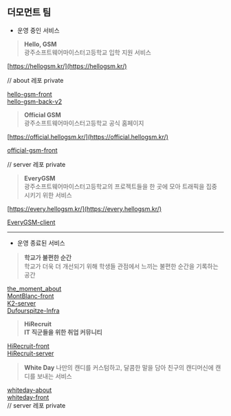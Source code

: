 ## 더모먼트 팀

- 운영 중인 서비스

> **Hello, GSM**  
> 광주소프트웨어마이스터고등학교 입학 지원 서비스

[https://hellogsm.kr/](https://hellogsm.kr/)

// about 레포 private

<!-- [hello-gsm-about](https://github.com/themoment-team/hello-gsm-about) -->

[hello-gsm-front](https://github.com/themoment-team/hello-gsm-front)  
[hello-gsm-back-v2](https://github.com/themoment-team/hello-gsm-back-v2)

> **Official GSM**  
> 광주소프트웨어마이스터고등학교 공식 홈페이지

[https://official.hellogsm.kr/](https://official.hellogsm.kr/)

[official-gsm-front](https://github.com/themoment-team/official-gsm-front)

// server 레포 private

<!-- [official-gsm-client-server](https://github.com/themoment-team/official-gsm-client-server)
[official-gsm-admin-server](https://github.com/themoment-team/official-gsm-admin-server) -->

> **EveryGSM**  
> 광주소프트웨어마이스터고등학교의 프로젝트들을 한 곳에 모아 트래픽을 집중 시키기 위한 서비스

[https://every.hellogsm.kr/](https://every.hellogsm.kr/)

[EveryGSM-client](https://github.com/themoment-team/EveryGSM-client)

---

- 운영 종료된 서비스

> **학교가 불편한 순간**  
> 학교가 더욱 더 개선되기 위해 학생들 관점에서 느끼는 불편한 순간을 기록하는 공간

[the_moment_about](https://github.com/themoment-team/the_moment_about)  
[MontBlanc-front](https://github.com/themoment-team/MontBlanc-front)  
[K2-server](https://github.com/themoment-team/K2-server)  
[Dufourspitze-Infra](https://github.com/themoment-team/Dufourspitze-Infra)

> **HiRecruit**  
> **IT 직군들을 위한 취업 커뮤니티**

[HiRecruit-front](https://github.com/themoment-team/HiRecruit-front)  
[HiRecruit-server](https://github.com/themoment-team/HiRecruit-server)

> **White Day**
> 나만의 캔디를 커스텀하고, 달콤한 말을 담아 친구의 캔디머신에 캔디를 보내는 서비스

[whiteday-about](https://github.com/themoment-team/whiteday-about)  
[whiteday-front](https://github.com/themoment-team/whiteday-front)  
// server 레포 private

<!-- [whiteday-server](https://github.com/themoment-team/whiteday-server) -->
